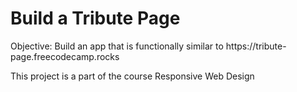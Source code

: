 <h1>Build a Tribute Page</h1>
<p>Objective: Build an app that is functionally similar to https://tribute-page.freecodecamp.rocks</p>
<p>This project is a part of the course Responsive Web Design</p>
